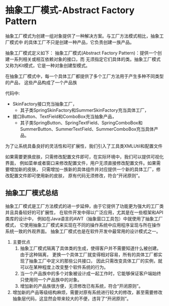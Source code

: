 # 抽象工厂模式-Abstract Factory Pattern

抽象工厂模式为创建一组对象提供了一种解决方案。与工厂方法模式相比，抽象工厂模式中
的具体工厂不只是创建一种产品，它负责创建一族产品。

抽象工厂模式定义如下：
抽象工厂模式(Abstract Factory Pattern)：提供一个创建一系列相关或相互依赖对象的接口，而
无须指定它们具体的类。抽象工厂模式又称为Kit模式，它是一种对象创建型模式。

在抽象工厂模式中，每一个具体工厂都提供了多个工厂方法用于产生多种不同类型的产品，
这些产品构成了一个产品族

代码中:

- SkinFactory接口充当抽象工厂，
    - 其子类SpringSkinFactory和SummerSkinFactory充当具体工厂，
- 接口Button、TextField和ComboBox充当抽象产品，
    - 其子类SpringButton、SpringTextField、SpringComboBox和SummerButton、SummerTextField、SummerComboBox充当具体产品。
    
为了让系统具备良好的灵活性和可扩展性，我们引入了工具类XMLUtil和配置文件

如果需要更换皮肤，只需修改配置文件即可，在实际环境中，我们可以提供可视化界面，
例如菜单或者窗口来修改配置文件，用户无须直接修改配置文件。如果需要增加新的皮肤，
只需增加一族新的具体组件并对应提供一个新的具体工厂，修改配置文件即可使用新的皮肤，
原有代码无须修改，符合“开闭原则”。

## 抽象工厂模式总结

抽象工厂模式是工厂方法模式的进一步延伸，由于它提供了功能更为强大的工厂类并且具备较好的可扩展性，
在软件开发中得以广泛应用，尤其是在一些框架和API类库的设计中，
例如在Java语言的AWT（抽象窗口工具包）中就使用了抽象工厂模式，
它使用抽象工厂模式来实现在不同的操作系统中应用程序呈现与所在操作系统一致的外观界面。
抽象工厂模式也是在软件开发中最常用的设计模式之一。

1. 主要优点
    1. 抽象工厂模式隔离了具体类的生成，使得客户并不需要知道什么被创建。由于这种隔离，
    更换一个具体工厂就变得相对容易，所有的具体工厂都实现了抽象工厂中定义的那些公共接口，
    因此只需改变具体工厂的实例，就可以在某种程度上改变整个软件系统的行为。
    2. 当一个产品族中的多个对象被设计成一起工作时，它能够保证客户端始终只使用同一个产品族中的对象。
    3. 增加新的产品族很方便，无须修改已有系统，符合“开闭原则”。
2. 增加新的产品等级结构麻烦，需要对原有系统进行较大的修改，甚至需要修改抽象层代码，这显然会带来较大的不便，违背了“开闭原则”。
